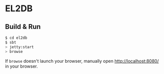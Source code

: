 # EL2DB #

## Build & Run ##

```sh
$ cd el2db
$ sbt
> jetty:start
> browse
```

If `browse` doesn't launch your browser, manually open [http://localhost:8080/](http://localhost:8080/) in your browser.
